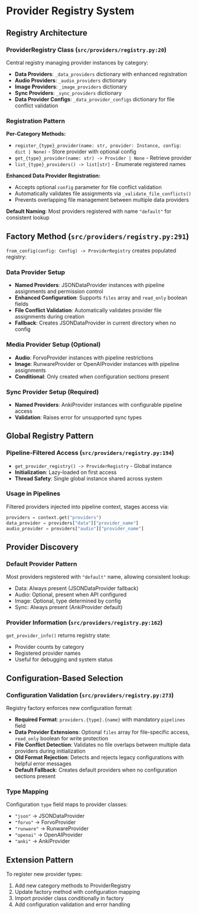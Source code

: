 # Provider Registry System

## Registry Architecture

### ProviderRegistry Class (`src/providers/registry.py:20`)

Central registry managing provider instances by category:
- **Data Providers**: `_data_providers` dictionary with enhanced registration
- **Audio Providers**: `_audio_providers` dictionary
- **Image Providers**: `_image_providers` dictionary
- **Sync Providers**: `_sync_providers` dictionary
- **Data Provider Configs**: `_data_provider_configs` dictionary for file conflict validation

### Registration Pattern

**Per-Category Methods:**
- `register_{type}_provider(name: str, provider: Instance, config: dict | None)` - Store provider with optional config
- `get_{type}_provider(name: str) -> Provider | None` - Retrieve provider
- `list_{type}_providers() -> list[str]` - Enumerate registered names

**Enhanced Data Provider Registration:**
- Accepts optional `config` parameter for file conflict validation
- Automatically validates file assignments via `_validate_file_conflicts()`
- Prevents overlapping file management between multiple data providers

**Default Naming**: Most providers registered with name `"default"` for consistent lookup

## Factory Method (`src/providers/registry.py:291`)

`from_config(config: Config) -> ProviderRegistry` creates populated registry:

### Data Provider Setup
- **Named Providers**: JSONDataProvider instances with pipeline assignments and permission control
- **Enhanced Configuration**: Supports `files` array and `read_only` boolean fields
- **File Conflict Validation**: Automatically validates provider file assignments during creation
- **Fallback**: Creates JSONDataProvider in current directory when no config

### Media Provider Setup (Optional)
- **Audio**: ForvoProvider instances with pipeline restrictions
- **Image**: RunwareProvider or OpenAIProvider instances with pipeline assignments
- **Conditional**: Only created when configuration sections present

### Sync Provider Setup (Required)
- **Named Providers**: AnkiProvider instances with configurable pipeline access
- **Validation**: Raises error for unsupported sync types

## Global Registry Pattern

### Pipeline-Filtered Access (`src/providers/registry.py:194`)
- `get_provider_registry() -> ProviderRegistry` - Global instance
- **Initialization**: Lazy-loaded on first access
- **Thread Safety**: Single global instance shared across system

### Usage in Pipelines
Filtered providers injected into pipeline context, stages access via:
```python
providers = context.get("providers")
data_provider = providers["data"]["provider_name"]
audio_provider = providers["audio"]["provider_name"]
```

## Provider Discovery

### Default Provider Pattern
Most providers registered with `"default"` name, allowing consistent lookup:
- Data: Always present (JSONDataProvider fallback)
- Audio: Optional, present when API configured
- Image: Optional, type determined by config
- Sync: Always present (AnkiProvider default)

### Provider Information (`src/providers/registry.py:162`)
`get_provider_info()` returns registry state:
- Provider counts by category
- Registered provider names
- Useful for debugging and system status

## Configuration-Based Selection

### Configuration Validation (`src/providers/registry.py:273`)
Registry factory enforces new configuration format:
- **Required Format**: `providers.{type}.{name}` with mandatory `pipelines` field
- **Data Provider Extensions**: Optional `files` array for file-specific access, `read_only` boolean for write protection
- **File Conflict Detection**: Validates no file overlaps between multiple data providers during initialization
- **Old Format Rejection**: Detects and rejects legacy configurations with helpful error messages
- **Default Fallback**: Creates default providers when no configuration sections present

### Type Mapping
Configuration `type` field maps to provider classes:
- `"json"` → JSONDataProvider
- `"forvo"` → ForvoProvider
- `"runware"` → RunwareProvider
- `"openai"` → OpenAIProvider
- `"anki"` → AnkiProvider

## Extension Pattern

To register new provider types:
1. Add new category methods to ProviderRegistry
2. Update factory method with configuration mapping
3. Import provider class conditionally in factory
4. Add configuration validation and error handling
